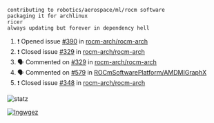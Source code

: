 ```
contributing to robotics/aerospace/ml/rocm software
packaging it for archlinux
ricer
always updating but forever in dependency hell
```

<!--START_SECTION:activity-->
1. ❗️ Opened issue [#390](https://github.com//rocm-arch/rocm-arch/issues/390) in [rocm-arch/rocm-arch](https://github.com//rocm-arch/rocm-arch)
2. ❗️ Closed issue [#329](https://github.com//rocm-arch/rocm-arch/issues/329) in [rocm-arch/rocm-arch](https://github.com//rocm-arch/rocm-arch)
3. 🗣 Commented on [#329](https://github.com//rocm-arch/rocm-arch/issues/329) in [rocm-arch/rocm-arch](https://github.com//rocm-arch/rocm-arch)
4. 🗣 Commented on [#579](https://github.com//ROCmSoftwarePlatform/AMDMIGraphX/issues/579) in [ROCmSoftwarePlatform/AMDMIGraphX](https://github.com//ROCmSoftwarePlatform/AMDMIGraphX)
5. ❗️ Closed issue [#348](https://github.com//rocm-arch/rocm-arch/issues/348) in [rocm-arch/rocm-arch](https://github.com//rocm-arch/rocm-arch)
<!--END_SECTION:activity-->


![statz](https://github-readme-stats.vercel.app/api?username=acxz&include_all_commits=true&show_icons=true)

[![lngwgez](https://github-readme-stats.vercel.app/api/top-langs/?username=acxz&layout=compact)](https://github.com/acxz/github-readme-stats)


<!--
**acxz/acxz** is a ✨ _special_ ✨ repository because its `README.md` (this file) appears on your GitHub profile.

Here are some ideas to get you started:

- 🔭 I’m currently working on ...
- 🌱 I’m currently learning ...
- 👯 I’m looking to collaborate on ...
- 🤔 I’m looking for help with ...
- 💬 Ask me about ...
- 📫 How to reach me: ...
- 😄 Pronouns: ...
- ⚡ Fun fact: ...
-->

